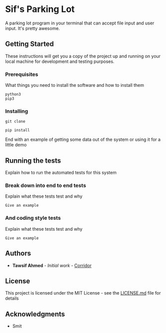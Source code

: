 # Sif's Parking Lot

A parking lot program in your terminal that can accept file input and user input. It's pretty awesome.

## Getting Started

These instructions will get you a copy of the project up and running on your local machine for development and testing purposes.
### Prerequisites

What things you need to install the software and how to install them

```
python3
pip3
```

### Installing

```
git clone
```

```
pip install
```

End with an example of getting some data out of the system or using it for a little demo

## Running the tests

Explain how to run the automated tests for this system

### Break down into end to end tests

Explain what these tests test and why

```
Give an example
```

### And coding style tests

Explain what these tests test and why

```
Give an example
```


## Authors

* **Tawsif Ahmed** - *Initial work* - [Corridor](https://github.com/corridor)

## License

This project is licensed under the MIT License - see the [LICENSE.md](LICENSE.md) file for details

## Acknowledgments

* Smit
